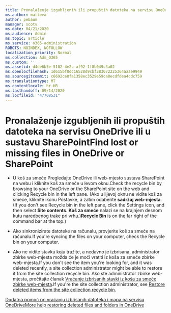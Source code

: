 ```yaml
---
title: Pronalaženje izgubljenih ili propuštih datoteka na servisu OneDrive ili u sustavu SharePoint
ms.author: matteva
author: pebaum
manager: scotv
ms.date: 04/21/2020
ms.audience: Admin
ms.topic: article
ms.service: o365-administration
ROBOTS: NOINDEX, NOFOLLOW
localization_priority: Normal
ms.collection: Adm_O365
ms.custom: ''
ms.assetid: d4de6b5e-5102-4e2c-af92-1f8b049c3a02
ms.openlocfilehash: 1d615bf8dc16528d9cbf283672225364aaae9949
ms.sourcegitcommit: c6692ce0fa1358ec3529e59ca0ecdfdea4cdc759
ms.translationtype: MT
ms.contentlocale: hr-HR
ms.lasthandoff: 09/14/2020
ms.locfileid: "47708531"
---
```

# <a name="find-lost-or-missing-files-in-onedrive-or-sharepoint"></a><span data-ttu-id="fcda2-102">Pronalaženje izgubljenih ili propuštih datoteka na servisu OneDrive ili u sustavu SharePoint</span><span class="sxs-lookup"><span data-stu-id="fcda2-102">Find lost or missing files in OneDrive or SharePoint</span></span>

- <span data-ttu-id="fcda2-103">U koš za smeće Pregledajte OneDrive ili web-mjesto sustava SharePoint na webu i kliknite koš za smeće u levom oknu.</span><span class="sxs-lookup"><span data-stu-id="fcda2-103">Check the recycle bin by browsing to your OneDrive or the SharePoint site on the web and clicking Recycle bin in the left pane.</span></span> <span data-ttu-id="fcda2-104">(Ako u lijevoj oknu ne vidite koš za smeće, kliknite ikonu Postavke, a zatim odaberite **sadržaj web-mjesta**.</span><span class="sxs-lookup"><span data-stu-id="fcda2-104">(If you don't see Recycle bin in the left pane, click the Settings icon, and then select **Site contents**.</span></span> <span data-ttu-id="fcda2-105">**Koš za smeće** nalazi se na krajnjem desnom kutu naredbenog trake pri vrhu.)</span><span class="sxs-lookup"><span data-stu-id="fcda2-105">**Recycle Bin** is on the far right of the command bar at the top.)</span></span> 
    
- <span data-ttu-id="fcda2-106">Ako sinkronizirate datoteke na računalu, provjerite koš za smeće na računalu.</span><span class="sxs-lookup"><span data-stu-id="fcda2-106">If you're syncing the files on your computer, check the Recycle bin on your computer.</span></span> 
    
- <span data-ttu-id="fcda2-107">Ako ne vidite stavku koju tražite, a nedavno je izbrisana, administrator zbirke web-mjesta možda će je moći vratiti iz koša za smeće zbirke web-mjesta.</span><span class="sxs-lookup"><span data-stu-id="fcda2-107">If you don't see the item you're looking for, and it was deleted recently, a site collection administrator might be able to restore it from the site collection recycle bin.</span></span> <span data-ttu-id="fcda2-108">Ako ste administrator zbirke web-mjesta, pročitajte članak [Vraćanje izbrisanih stavki iz koša za smeće zbirke web-mjesta](https://go.microsoft.com/fwlink/?linkid=866439).</span><span class="sxs-lookup"><span data-stu-id="fcda2-108">If you're the site collection administrator, see [Restore deleted items from the site collection recycle bin](https://go.microsoft.com/fwlink/?linkid=866439).</span></span>
    
[<span data-ttu-id="fcda2-109">Dodatna pomoć pri vraćanju izbrisanih datoteka i mapa na servisu OneDrive</span><span class="sxs-lookup"><span data-stu-id="fcda2-109">More help restoring deleted files and folders in OneDrive</span></span>](https://go.microsoft.com/fwlink/?linkid=872872)
  

